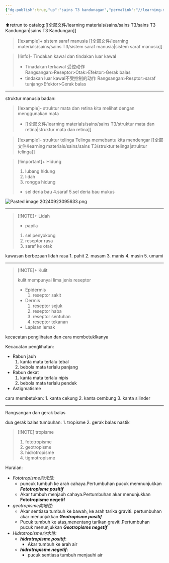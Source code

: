 ```yaml
---
{"dg-publish":true,"up":"sains T3 kandunagan","permalink":"//learning-materials/sains/sains-t3/bab1-rangsangan-dan-gerak-balas/","dgPassFrontmatter":true}
---
```


⬆retrun to catalog:[[全部文件/learning materials/sains/sains T3/sains T3 Kandungan\|sains T3 Kandungan]]

> [!example]+ sistem saraf manusia
> [[全部文件/learning materials/sains/sains T3/sistem saraf manusia\|sistem saraf manusia]]

> [!info]- Tindakan kawal dan tindakan luar kawal
> 
> - Tinadakan terkawal 受控动作
> Rangsangan>Reseptor>Otak>Efektor>Gerak balas 
> - tindakan luar kawal不受控制的动作
> Rangsangan>Resptor>saraf tunjang>Efektor>Gerak balas 

---
struktur manusia badan:

>[!example]- struktur mata dan retina 
>kita melihat dengan menggunakan mata 
>
>- [[全部文件/learning materials/sains/sains T3/struktur mata dan retina\|struktur mata dan retina]]

>[!example]- struktur telinga
>Telinga memebantu kita mendengar
>[[全部文件/learning materials/sains/sains T3/struktur telinga\|struktur telinga]]


> [!important]+ Hidung
> 
> 1. lubang hidung 
> 2. lidah 
> 3. rongga hidung
> - sel deria bau
> 4.saraf 
> 5.sel deria bau 
> mukus

![Pasted image 20240923095633.png](/img/user/%E5%85%A8%E9%83%A8%E6%96%87%E4%BB%B6/picture/Pasted%20image%2020240923095633.png)


---


> [!NOTE]+ Lidah 
> 
> - papila
> 1. sel penyokong
> 2. reseptor rasa
> 3. saraf ke otak

kawasan berbezaan lidah rasa 
     1. pahit 
     2. masam 
     3. manis 
     4. masin
     5. umami

---



> [!NOTE]+ Kulit
> 
> kulit mempunyai lima jenis reseptor
> - Epidermis
>      1. reseptor sakit
>- Dermis 
>      1. reseptor sejuk
>      2. reseptor haba
>      3. reseptor sentuhan
>      4. reseptor tekanan
>- Lapisan lemak


kecacatan penglihatan dan cara membetuklkanya

Kecacatan penglihatan:
- Rabun jauh
     1. kanta mata terlalu tebal
     2. bebola mata terlalu panjang
- Rabun dekat
     1. kanta mata terlalu nipis
     2. bebola mata terlalu pendek
- Astigmatisme


cara membetukan:
     1. kanta cekung
     2. kanta cembung 
     3. kanta silinder


---


Rangsangan dan gerak balas 

dua gerak balas tumbuhan:
     1. tropisme 
     2. gerak balas nastik



> [!NOTE] tropisme 
> 1. fototropisme 
> 2. geotropisme
> 3. hidrotropisme 
> 4. tigmotropisme

Huraian:
- *Fototropisme向光性:*
     - puncuk tumbuh ke arah cahaya.Pertumbuhan pucuk memnunjukkan ***Fototropisme positif***
     - Akar tumbuh menjauh cahaya.Pertumbuhan akar menunjukkan **Fototropisme negetif**
- *geotropisme向地性:*
     - Akar sentiasa tumbuh ke bawah, ke arah tarika graviti. pertumbuhan akar menunjukkan  ***Geotropisme positif***
     - Pucuk tumbuh ke atas,menentang tarikan graviti.Pertumbuhan pucuk menunjukkan ***Geotropisme negetif***
 - *Hidrotropisme向水性:*
    - ***hidrotropisme positif***:
       - Akar tumbuh ke arah air
     - ***hidrotropisme negetif***:
       - pucuk sentiasa tumbuh menjauhi air
    







